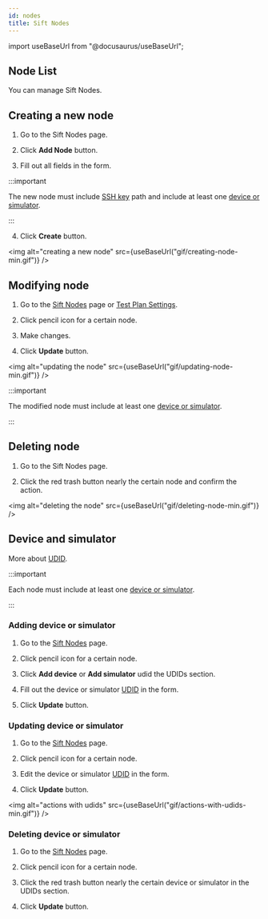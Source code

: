```yaml
---
id: nodes
title: Sift Nodes
---
```


import useBaseUrl from "@docusaurus/useBaseUrl";

## Node List

You can manage Sift Nodes.

## Creating a new node

1. Go to the Sift Nodes page.

2. Click **Add Node** button.

3. Fill out all fields in the form.

:::important

The new node must include [SSH key](/ssh) path and include at least one [device or simulator](/udid).

:::

4. Click **Create** button.

<img alt="creating a new node" src={useBaseUrl("gif/creating-node-min.gif")} />

## Modifying node

1. Go to the [Sift Nodes](/nodes) page or [Test Plan Settings](/test-plan-settings).

2. Click pencil icon for a certain node.

3. Make changes.

4. Click **Update** button.

<img alt="updating the node" src={useBaseUrl("gif/updating-node-min.gif")} />

:::important

The modified node must include at least one [device or simulator](/udid).

:::

## Deleting node

1. Go to the Sift Nodes page.

2. Click the red trash button nearly the certain node and confirm the action.

<img alt="deleting the node" src={useBaseUrl("gif/deleting-node-min.gif")} />

## Device and simulator

More about [UDID](/udid).

:::important

Each node must include at least one [device or simulator](/udid).

:::

### Adding device or simulator

1. Go to the [Sift Nodes](/nodes) page.

2. Click pencil icon for a certain node.

3. Click **Add device** or **Add simulator** udid the UDIDs section.

4. Fill out the device or simulator [UDID](/udid) in the form.

5. Click **Update** button.

### Updating device or simulator

1. Go to the [Sift Nodes](/nodes) page.

2. Click pencil icon for a certain node.

3. Edit the device or simulator [UDID](/udid) in the form.

4. Click **Update** button.

<img alt="actions with udids" src={useBaseUrl("gif/actions-with-udids-min.gif")} />

### Deleting device or simulator

1. Go to the [Sift Nodes](/nodes) page.

2. Click pencil icon for a certain node.

3. Click the red trash button nearly the certain device or simulator in the UDIDs section.

4. Click **Update** button.
